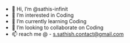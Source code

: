 - 👋 Hi, I’m @sathis-infinit
- 👀 I’m interested in Coding
- 🌱 I’m currently learning Coding
- 💞️ I’m looking to collaborate on Coding
- 📫 reach me @ -  s.sathish.contact@gmail.com
